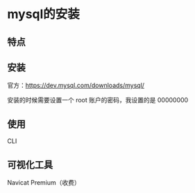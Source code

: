 # mysql的安装

## 特点

## 安装

官方：https://dev.mysql.com/downloads/mysql/

安装的时候需要设置一个 root 账户的密码，我设置的是 00000000

## 使用

CLI

## 可视化工具

Navicat Premium（收费）